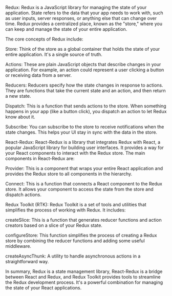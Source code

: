 Redux:
Redux is a JavaScript library for managing the state of your application. State refers to the data that your app needs to work with, such as user inputs, server responses, or anything else that can change over time. Redux provides a centralized place, known as the "store," where you can keep and manage the state of your entire application.

The core concepts of Redux include:

Store: Think of the store as a global container that holds the state of your entire application. It's a single source of truth.

Actions: These are plain JavaScript objects that describe changes in your application. For example, an action could represent a user clicking a button or receiving data from a server.

Reducers: Reducers specify how the state changes in response to actions. They are functions that take the current state and an action, and then return a new state.

Dispatch: This is a function that sends actions to the store. When something happens in your app (like a button click), you dispatch an action to let Redux know about it.

Subscribe: You can subscribe to the store to receive notifications when the state changes. This helps your UI stay in sync with the data in the store.

React-Redux:
React-Redux is a library that integrates Redux with React, a popular JavaScript library for building user interfaces. It provides a way for your React components to interact with the Redux store. The main components in React-Redux are:

Provider: This is a component that wraps your entire React application and provides the Redux store to all components in the hierarchy.

Connect: This is a function that connects a React component to the Redux store. It allows your component to access the state from the store and dispatch actions.

Redux Toolkit (RTK):
Redux Toolkit is a set of tools and utilities that simplifies the process of working with Redux. It includes:

createSlice: This is a function that generates reducer functions and action creators based on a slice of your Redux state.

configureStore: This function simplifies the process of creating a Redux store by combining the reducer functions and adding some useful middleware.

createAsyncThunk: A utility to handle asynchronous actions in a straightforward way.

In summary, Redux is a state management library, React-Redux is a bridge between React and Redux, and Redux Toolkit provides tools to streamline the Redux development process. It's a powerful combination for managing the state of your React applications.






